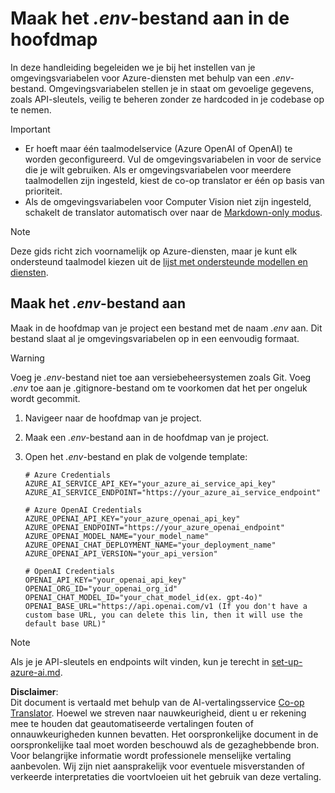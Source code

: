 <!--
CO_OP_TRANSLATOR_METADATA:
{
  "original_hash": "66029e3b67a3eb980ab8740367e91283",
  "translation_date": "2025-06-12T18:27:46+00:00",
  "source_file": "getting_started/command-line-guide/create-env-file.md",
  "language_code": "nl"
}
-->
# Maak het *.env*-bestand aan in de hoofdmap

In deze handleiding begeleiden we je bij het instellen van je omgevingsvariabelen voor Azure-diensten met behulp van een *.env*-bestand. Omgevingsvariabelen stellen je in staat om gevoelige gegevens, zoals API-sleutels, veilig te beheren zonder ze hardcoded in je codebase op te nemen.

> [!IMPORTANT]
> - Er hoeft maar één taalmodelservice (Azure OpenAI of OpenAI) te worden geconfigureerd. Vul de omgevingsvariabelen in voor de service die je wilt gebruiken. Als er omgevingsvariabelen voor meerdere taalmodellen zijn ingesteld, kiest de co-op translator er één op basis van prioriteit.
> - Als de omgevingsvariabelen voor Computer Vision niet zijn ingesteld, schakelt de translator automatisch over naar de [Markdown-only modus](./markdown-only-mode.md).

> [!NOTE]
> Deze gids richt zich voornamelijk op Azure-diensten, maar je kunt elk ondersteund taalmodel kiezen uit de [lijst met ondersteunde modellen en diensten](../README.md#-supported-models-and-services).

## Maak het *.env*-bestand aan

Maak in de hoofdmap van je project een bestand met de naam *.env* aan. Dit bestand slaat al je omgevingsvariabelen op in een eenvoudig formaat.

> [!WARNING]
> Voeg je *.env*-bestand niet toe aan versiebeheersystemen zoals Git. Voeg *.env* toe aan je .gitignore-bestand om te voorkomen dat het per ongeluk wordt gecommit.

1. Navigeer naar de hoofdmap van je project.

1. Maak een *.env*-bestand aan in de hoofdmap van je project.

1. Open het *.env*-bestand en plak de volgende template:

    ```plaintext
    # Azure Credentials
    AZURE_AI_SERVICE_API_KEY="your_azure_ai_service_api_key"
    AZURE_AI_SERVICE_ENDPOINT="https://your_azure_ai_service_endpoint"

    # Azure OpenAI Credentials
    AZURE_OPENAI_API_KEY="your_azure_openai_api_key"
    AZURE_OPENAI_ENDPOINT="https://your_azure_openai_endpoint"
    AZURE_OPENAI_MODEL_NAME="your_model_name"
    AZURE_OPENAI_CHAT_DEPLOYMENT_NAME="your_deployment_name"
    AZURE_OPENAI_API_VERSION="your_api_version"

    # OpenAI Credentials
    OPENAI_API_KEY="your_openai_api_key"
    OPENAI_ORG_ID="your_openai_org_id"
    OPENAI_CHAT_MODEL_ID="your_chat_model_id(ex. gpt-4o)"
    OPENAI_BASE_URL="https://api.openai.com/v1 (If you don't have a custom base URL, you can delete this lin, then it will use the default base URL)"
    ```

> [!NOTE]
> Als je je API-sleutels en endpoints wilt vinden, kun je terecht in [set-up-azure-ai.md](../set-up-azure-ai.md).

**Disclaimer**:  
Dit document is vertaald met behulp van de AI-vertalingsservice [Co-op Translator](https://github.com/Azure/co-op-translator). Hoewel we streven naar nauwkeurigheid, dient u er rekening mee te houden dat geautomatiseerde vertalingen fouten of onnauwkeurigheden kunnen bevatten. Het oorspronkelijke document in de oorspronkelijke taal moet worden beschouwd als de gezaghebbende bron. Voor belangrijke informatie wordt professionele menselijke vertaling aanbevolen. Wij zijn niet aansprakelijk voor eventuele misverstanden of verkeerde interpretaties die voortvloeien uit het gebruik van deze vertaling.